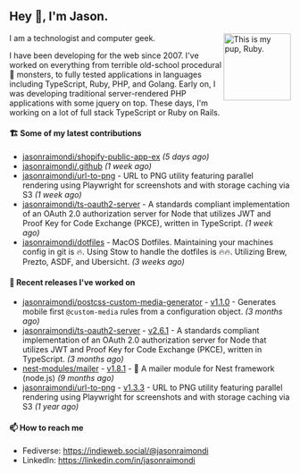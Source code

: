 ## Hey :wave:, I'm Jason.

<img align='right' alt="This is my pup, Ruby." src='https://jasonraimondi.com/misc/me/zombie-ruby-trimmed@2x.png' width='120px'>

I am a technologist and computer geek.

I have been developing for the web since 2007. I've worked on everything from terrible old-school procedural :spaghetti: monsters, to fully tested applications in languages including TypeScript, Ruby, PHP, and Golang. Early on, I was developing traditional server-rendered PHP applications with some jquery on top. These days, I'm working on a lot of full stack TypeScript or Ruby on Rails.

#### 🏗️ Some of my latest contributions


- [jasonraimondi/shopify-public-app-ex](https://github.com/jasonraimondi/shopify-public-app-ex) _(5 days ago)_
- [jasonraimondi/.github](https://github.com/jasonraimondi/.github) _(1 week ago)_
- [jasonraimondi/url-to-png](https://github.com/jasonraimondi/url-to-png) - URL to PNG utility featuring parallel rendering using Playwright for screenshots and with storage caching via S3 _(1 week ago)_
- [jasonraimondi/ts-oauth2-server](https://github.com/jasonraimondi/ts-oauth2-server) - A standards compliant implementation of an OAuth 2.0 authorization server for Node that utilizes JWT and Proof Key for Code Exchange (PKCE), written in TypeScript.  _(1 week ago)_
- [jasonraimondi/dotfiles](https://github.com/jasonraimondi/dotfiles) - MacOS Dotfiles. Maintaining your machines config in git is :fire:. Using Stow to handle the dotfiles is :fire::fire:. Utilizing Brew, Prezto, ASDF, and Ubersicht. _(3 weeks ago)_

#### 💼 Recent releases I've worked on


- [jasonraimondi/postcss-custom-media-generator](https://github.com/jasonraimondi/postcss-custom-media-generator) - [v1.1.0](https://github.com/jasonraimondi/postcss-custom-media-generator/releases/tag/v1.1.0)  - Generates mobile first `@custom-media` rules from a configuration object. _(3 months ago)_
- [jasonraimondi/ts-oauth2-server](https://github.com/jasonraimondi/ts-oauth2-server) - [v2.6.1](https://github.com/jasonraimondi/ts-oauth2-server/releases/tag/v2.6.1)  - A standards compliant implementation of an OAuth 2.0 authorization server for Node that utilizes JWT and Proof Key for Code Exchange (PKCE), written in TypeScript.  _(3 months ago)_
- [nest-modules/mailer](https://github.com/nest-modules/mailer) - [v1.8.1](https://github.com/nest-modules/mailer/releases/tag/v1.8.1)  - 📨 A mailer module for Nest framework (node.js) _(9 months ago)_
- [jasonraimondi/url-to-png](https://github.com/jasonraimondi/url-to-png) - [v1.3.3](https://github.com/jasonraimondi/url-to-png/releases/tag/v1.3.3)  - URL to PNG utility featuring parallel rendering using Playwright for screenshots and with storage caching via S3 _(1 year ago)_

#### 📫 How to reach me

- Fediverse: https://indieweb.social/@jasonraimondi
- LinkedIn: https://linkedin.com/in/jasonraimondi
